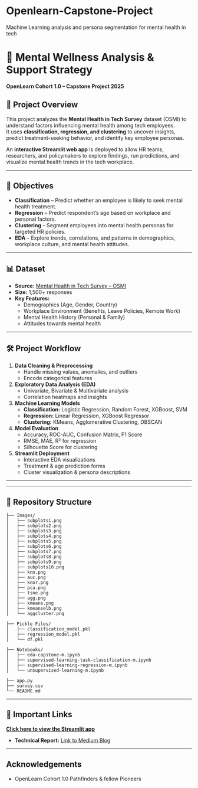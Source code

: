 # Openlearn-Capstone-Project
Machine Learning analysis and persona segmentation for mental health in tech 
# 🧠 Mental Wellness Analysis & Support Strategy  
**OpenLearn Cohort 1.0 – Capstone Project 2025**

## 📌 Project Overview
This project analyzes the **Mental Health in Tech Survey** dataset (OSMI) to understand factors influencing mental health among tech employees.  
It uses **classification, regression, and clustering** to uncover insights, predict treatment-seeking behavior, and identify key employee personas.

An **interactive Streamlit web app** is deployed to allow HR teams, researchers, and policymakers to explore findings, run predictions, and visualize mental health trends in the tech workplace.

---

## 🎯 Objectives
- **Classification** – Predict whether an employee is likely to seek mental health treatment.
- **Regression** – Predict respondent’s age based on workplace and personal factors.
- **Clustering** – Segment employees into mental health personas for targeted HR policies.
- **EDA** – Explore trends, correlations, and patterns in demographics, workplace culture, and mental health attitudes.

---

## 📊 Dataset
- **Source:** [Mental Health in Tech Survey – OSMI](https://www.kaggle.com/datasets/osmi/mental-health-in-tech-survey)
- **Size:** 1,500+ responses
- **Key Features:**
  - Demographics (Age, Gender, Country)
  - Workplace Environment (Benefits, Leave Policies, Remote Work)
  - Mental Health History (Personal & Family)
  - Attitudes towards mental health

---

## 🛠️ Project Workflow
1. **Data Cleaning & Preprocessing**
   - Handle missing values, anomalies, and outliers
   - Encode categorical features
2. **Exploratory Data Analysis (EDA)**
   - Univariate, Bivariate & Multivariate analysis
   - Correlation heatmaps and insights
3. **Machine Learning Models**
   - **Classification:** Logistic Regression, Random Forest, XGBoost, SVM
   - **Regression:** Linear Regression, XGBoost Regressor
   - **Clustering:** KMeans, Agglomerative Clustering, DBSCAN
4. **Model Evaluation**
   - Accuracy, ROC-AUC, Confusion Matrix, F1 Score
   - RMSE, MAE, R² for regression
   - Silhouette Score for clustering
5. **Streamlit Deployment**
   - Interactive EDA visualizations
   - Treatment & age prediction forms
   - Cluster visualization & persona descriptions

---

---
## 📂 Repository Structure
```text
├── Images/                            
│   ├── subplots1.png
│   ├── subplots2.png
│   ├── subplots3.png
│   ├── subplots4.png
│   ├── subplots5.png
│   ├── subplots6.png
│   ├── subplots7.png
│   ├── subplots8.png
│   ├── subplots9.png
│   ├── subplots10.png
│   ├── knn.png
│   ├── auc.png
│   ├── knnr.png
│   ├── pca.png
│   ├── tsne.png
│   ├── agg.png
│   ├── kmeans.png
│   ├── kmeanselb.png
│   └── aggcluster.png

├── Pickle Files/                 
│   ├── classification_model.pkl
│   ├── regression_model.pkl
│   └── df.pkl                
       
├── Notebooks/                       
│   ├── eda-capstone-m.ipynb
│   ├── supervised-learning-task-classification-m.ipynb
│   ├── supervised-learning-regression-m.ipynb
│   └── unsupervised-learning-m.ipynb

├── app.py                            
├── survey.csv                        
└── README.md

```

---
## 🔗 Important Links
[**Click here to view the Streamlit app**](   )
- **Technical Report:** [Link to Medium Blog](https://medium.com/@) 

---

## Acknowledgements
- OpenLearn Cohort 1.0 Pathfinders & fellow Pioneers
